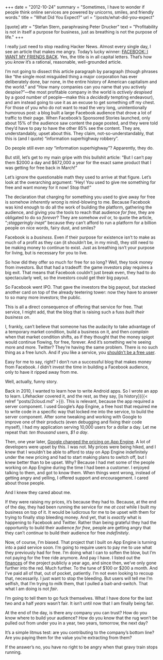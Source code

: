 +++
date = "2012-10-24"
summary = "Sometimes, I have to wonder if people think online services are powered by unicorns, smiles, and friendly words."
title = "What Did You Expect?"
url = "/posts/what-did-you-expect"

[quote]
attr = "Stefan Stern, paraphrasing Peter Drucker"
text = "Profitability is not in itself a purpose for business, just as breathing is not the purpose of life."
+++

I really just need to stop reading Hacker News. Almost every single day, I see an article that makes me angry. Today’s lucky winner: [FACEBOOK: I WANT MY FRIENDS BACK](http://dangerousminds.net/comments/facebook_i_want_my_friends_back). Yes, the title is in all capital letters. That’s how you *know* it’s a rational, reasonable, well-grounded article.

I’m not going to dissect this article paragraph by paragraph (though phrases like “the single most misguided thing a major corporation has ever deliberately done, bar none, in the entire history of American capitalism and the world.” and “How many companies can you name that you actively despise?”—the most profitable company in the world is *actively despised* by a good number of people—make this a *decidedly* tempting endeavour), and am instead going to use it as an excuse to get something off my chest. For those of you who do not want to read the very long, unintentionally humorous post: a blog built a large Facebook audience that drove a lot of traffic to their page. When Facebook’s Sponsored Stories launched, only about 15% of the audience saw content the page posted, and they were told they’d have to pay to have the other 85% see the content. They are, understandably, upset about this. They claim, not-so-understandably, that this is (and I quote) “information superhighway robbery”.

Do people still even *say* “information superhighway”? Apparently, they do.

But still, let’s get to my main gripe with this bullshit article: “But I can’t pay them $2000 a day and $672,000 a year for the exact same product that I was getting for free back in March!”

Let’s ignore the questionable math they used to arrive at that figure. Let’s look at the overarching argument: “Hey! You used to give me something for free and want money for it now! Stop that!”

The declaration that charging for something you used to give away for free is somehow *inherently wrong* is mind-blowing to me. Because Facebook was kind enough to do all the work of building the platform, gathering the audience, and giving you the tools to reach that audience *for free*, they are obligated to do so *forever*? They are somehow *evil* or, to quote the article, “;*staggeringly inept*” because they can’t afford to run a platform for a billion people on nice words, fairy dust, and smiles?

Facebook is a *business*. Even if their purpose for existence isn’t to make as much of a profit as they can (it shouldn’t be, in my mind), they still need to be making money to continue to exist. Just as breathing isn’t your purpose for living, but is necessary for you to live.

So how did they offer so much for free for so long? Well, they took money from investors. But that had a tradeoff: the game investors play requires a big exit. That means that Facebook couldn’t just break even, they had to do spectacularly well, so the investors could get their big payout.

So Facebook went IPO. That gave the investors the big payout, but stacked another card on top of the already teetering tower: now they have to answer to so many more investors; the public.

This is all a direct consequence of offering that service for free. That service, I might add, that the blog that is raising such a fuss *built their business on*.

I, frankly, can’t believe that someone has the audacity to take advantage of a temporary market condition, build a business on it, and then *complain* when that market condition shifts, as if they thought that the money spigot would continue flowing, for free, forever. And it’s something we’re seeing more and more. Twitter? They’re having the same problem. There is no such thing as a free lunch. And if you like a service, you [shouldn’t be a free user](http://blog.pinboard.in/2011/12/don_t_be_a_free_user/).

Easy for me to say, right? I don’t run a successful blog that makes money from Facebook. *I* didn’t invest the time in building a Facebook audience, only to have it ripped away from me.

Well, actually, funny story.

Back in 2010, I wanted to learn how to write Android apps. So I wrote an app to learn. Lifehacker covered it, and the rest, as they say, [is history]({{< relref "posts/2cloud.md" >}}). This is relevant, because the app required a server component. I used Google’s App Engine, a free host that required me to write code in a specific way that locked me into the service, to build the server component. After some tweaking and working with Google to improve one of their products (even debugging and fixing their code myself), I had my application serving 10,000 users for a dollar a day. Let me repeat that: *ten thousand* users, *$1 a day*.

Then, one year later, [Google changed the pricing on App Engine](http://googleappengine.blogspot.com/2011/05/year-ahead-for-google-app-engine.html). A lot of developers were upset by this. I was not. My prices were being hiked, and I knew that I wouldn’t be able to afford to stay on App Engine indefinitely under the new pricing and had to start making plans to switch off, but I knew better than to be upset. Why? Because I had met some of the people working on App Engine during the time I had been a customer. I enjoyed talking to them, and got to know them. When things went wrong, instead of getting angry and yelling, I offered support and encouragement. I cared about those people.

And I knew they cared about me.

If they were raising my prices, it’s because they had to. Because, at the end of the day, they had been running the service for me *at cost* while I built my business on top of it. It would be ludicrous for me to be upset with them for trying to finally stop bleeding money. And yet, that is *exactly* what is happening to Facebook and Twitter. Rather than being grateful they had the opportunity to build their audience *for free*, people are getting angry that they can’t *continue* to build their audience for free *indefinitely*.

Now, of course, I’m biased. That project that I built on App Engine is turning into a paid service soon. I’m going to require users to pay me to use what they previously had for free. I’m doing what I can to soften the blow, but I’m not paying for the free ride anymore. And pay I have. I listed out the [finances](http://www.2cloudproject.com/finances) of the project publicly a year ago, and since then, we’ve only gone further into the red. Much further. To the tune of $100 or $200 a month. And I’ve paid all of that, out of pocket, patiently. I’m not even looking to recoup that, necessarily. I just want to stop the bleeding. But users will tell me I’m selfish, that I’m trying to milk them, that I pulled a bait-and-switch. That what I am doing is not *fair*.

I’m going to tell them to go fuck themselves. What I have done for the last two and a half *years* wasn’t fair. It isn’t until now that I am finally being fair.

At the end of the day, is there any company you can trust? How do you know where to build your audience? How do you know that the rug won’t be pulled out from under you in a year, two years, tomorrow, the next day?

It’s a simple litmus test: are you contributing to the company’s bottom line? Are you paying them for the value you’re extracting from them?

If the answer’s no, you have no right to be angry when that gravy train stops running.
